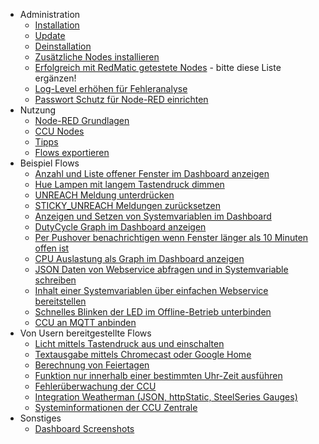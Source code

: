 * Administration
  * [Installation](Installation)
  * [Update](Update)
  * [Deinstallation](Deinstallation)
  * [Zusätzliche Nodes installieren](Node-Installation)
  * [Erfolgreich mit RedMatic getestete Nodes](Erfolgreich-getestete-Nodes) - bitte diese Liste ergänzen!
  * [Log-Level erhöhen für Fehleranalyse](Loglevel)
  * [Passwort Schutz für Node-RED einrichten](Passwort)
* Nutzung
  * [Node-RED Grundlagen](Node-RED)
  * [CCU Nodes](CCU-Nodes)
  * [Tipps](Tipps)
  * [Flows exportieren](Flow-Export)
* Beispiel Flows
  * [Anzahl und Liste offener Fenster im Dashboard anzeigen](Flow-Windows)
  * [Hue Lampen mit langem Tastendruck dimmen](Flow-Hue)
  * [UNREACH Meldung unterdrücken](Flow-Unreach)
  * [STICKY_UNREACH Meldungen zurücksetzen](Flow-Sticky-Unreach)
  * [Anzeigen und Setzen von Systemvariablen im Dashboard](Flow-Sysvar-Dashboard)
  * [DutyCycle Graph im Dashboard anzeigen](Flow-DutyCycle)
  * [Per Pushover benachrichtigen wenn Fenster länger als 10 Minuten offen ist](Flow-Window-Pushover)
  * [CPU Auslastung als Graph im Dashboard anzeigen](Flow-CPU-Usage)
  * [JSON Daten von Webservice abfragen und in Systemvariable schreiben](Flow-HTTP-Client)
  * [Inhalt einer Systemvariablen über einfachen Webservice bereitstellen](Flow-HTTP-Server)
  * [Schnelles Blinken der LED im Offline-Betrieb unterbinden](Flow-Offline-LED)
  * [CCU an MQTT anbinden](Flow-MQTT)
* Von Usern bereitgestellte Flows
  * [Licht mittels Tastendruck aus und einschalten](Flow-simple-toggle-light)
  * [Textausgabe mittels Chromecast oder Google Home](Flow-speak-text-on-Google)
  * [Berechnung von Feiertagen](Flow-to-calculate-german-holidays)
  * [Funktion nur innerhalb einer bestimmten Uhr-Zeit ausführen](Flow-within-time)
  * [Fehlerüberwachung der CCU](Flow-Syslog)
  * [Integration Weatherman (JSON, httpStatic, SteelSeries Gauges)](https://github.com/Sineos/node-red-contrib-weatherman/blob/master/README_DE.md)
  * [Systeminformationen der CCU Zentrale](https://github.com/Sineos/redmatic-flow-sysinfo/blob/master/README_DE.md)
* Sonstiges
  * [Dashboard Screenshots](Dashboard-Screenshots)



